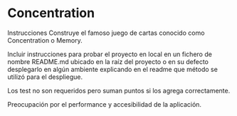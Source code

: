 # Concentration

Instrucciones
Construye el famoso juego de cartas conocido como Concentration o Memory. 

Incluir instrucciones para probar el proyecto en local en un fichero de nombre README.md ubicado en la raíz del proyecto o en su defecto desplegarlo en algún ambiente explicando en el readme que método se utilizó para el despliegue.

Los test no son requeridos pero suman puntos si los agrega correctamente.

Preocupación por el performance y accesibilidad de la aplicación.